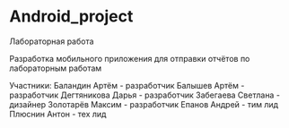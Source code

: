 # Android_project
Лабораторная работа

Разработка мобильного приложения для отправки отчётов по лабораторным работам

Участники:
Баландин Артём - разработчик
Балышев Артём - разработчик
Дегтяникова Дарья - разработчик
Забегаева Светлана - дизайнер
Золотарёв Максим - разработчик
Епанов Андрей - тим лид
Плюснин Антон - тех лид
